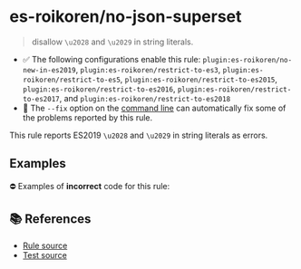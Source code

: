 # es-roikoren/no-json-superset
> disallow `\u2028` and `\u2029` in string literals.

- ✅ The following configurations enable this rule: `plugin:es-roikoren/no-new-in-es2019`, `plugin:es-roikoren/restrict-to-es3`, `plugin:es-roikoren/restrict-to-es5`, `plugin:es-roikoren/restrict-to-es2015`, `plugin:es-roikoren/restrict-to-es2016`, `plugin:es-roikoren/restrict-to-es2017`, and `plugin:es-roikoren/restrict-to-es2018`
- 🔧 The `--fix` option on the [command line](https://eslint.org/docs/user-guide/command-line-interface#fixing-problems) can automatically fix some of the problems reported by this rule.

This rule reports ES2019 `\u2028` and `\u2029` in string literals as errors.

## Examples

⛔ Examples of **incorrect** code for this rule:

<eslint-playground type="bad" code="/*eslint es-roikoren/no-json-superset: error */
const u2028 = &quot;&#x2028;&quot; // a \u2028 is in this string
const u2029 = &quot;&#x2029;&quot; // a \u2029 is in this string
" />

## 📚 References

- [Rule source](https://github.com/roikoren755/eslint-plugin-es/blob/v0.0.0/src/rules/no-json-superset.ts)
- [Test source](https://github.com/roikoren755/eslint-plugin-es/blob/v0.0.0/tests/src/rules/no-json-superset.ts)
